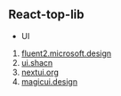 ## React-top-lib
- UI
1. [fluent2.microsoft.design](https://fluent2.microsoft.design/)
2. [ui.shacn](https://ui.shadcn.com/)
3. [nextui.org](https://nextui.org/)
4. [magicui.design](https://magicui.design/)
